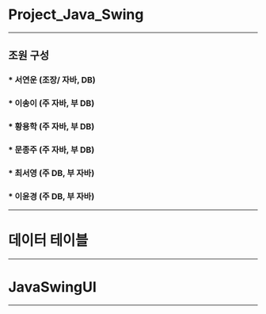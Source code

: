 # Project_Java_Swing
___
## 조원 구성
### * 서연운 (조장/ 자바, DB)
### * 이송이 (주 자바, 부 DB)
### * 황용학 (주 자바, 부 DB)
### * 문종주 (주 자바, 부 DB)
### * 최서영 (주 DB, 부 자바)
### * 이윤경 (주 DB, 부 자바)
___
# **데이터 테이블**

___
# **JavaSwingUI**

___

